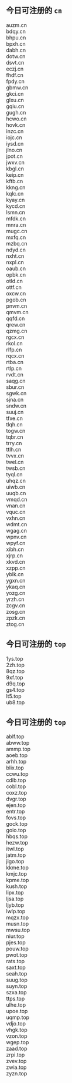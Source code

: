 
## 今日可注册的 `cn`
>
auzm.cn   
bdqy.cn   
bhpu.cn   
bpxh.cn   
dabh.cn   
dotw.cn   
dsvt.cn   
eczj.cn   
fhdf.cn   
fpdy.cn   
gbmw.cn   
gkci.cn   
glxu.cn   
gqiu.cn   
gugh.cn   
hcwo.cn   
hovk.cn   
inzc.cn   
iojc.cn   
iysd.cn   
jlno.cn   
jpot.cn   
jwxv.cn   
kbgl.cn   
keip.cn   
kftb.cn   
kkng.cn   
kqlc.cn   
kyay.cn   
kycd.cn   
lsmn.cn   
mfdk.cn   
mnra.cn   
mugc.cn   
mxfq.cn   
mzbq.cn   
ndyd.cn   
nxht.cn   
nxpl.cn   
oaub.cn   
opbk.cn   
otld.cn   
ottf.cn   
oxcw.cn   
pgob.cn   
pnvm.cn   
qmvm.cn   
qqfd.cn   
qrew.cn   
qzmg.cn   
rgcx.cn   
rkol.cn   
rlfp.cn   
rqcx.cn   
rtba.cn   
rtlp.cn   
rvdt.cn   
saqg.cn   
sbur.cn   
sgwk.cn   
sjna.cn   
sndw.cn   
suuj.cn   
tfxe.cn   
tlqh.cn   
togw.cn   
tqbr.cn   
trry.cn   
ttlh.cn   
tvvx.cn   
twel.cn   
twsb.cn   
tyql.cn   
uhqz.cn   
uiwb.cn   
uuqb.cn   
vmqd.cn   
vnan.cn   
vquc.cn   
vxhn.cn   
wdmt.cn   
wgag.cn   
wpnv.cn   
wpyf.cn   
xibh.cn   
xjrp.cn   
xkvd.cn   
xzpp.cn   
yblk.cn   
ygxn.cn   
ykaq.cn   
yozg.cn   
yrzh.cn   
zcgv.cn   
zosg.cn   
zpzk.cn   
ztog.cn   


## 今日可注册的 `top`
>
1ys.top   
2zh.top   
8qz.top   
9xf.top   
d9q.top   
gs4.top   
lt5.top   
ub8.top   


## 今日可注册的 `top`
>
ablf.top   
abww.top   
ammp.top   
aoeb.top   
arhh.top   
blix.top   
ccwu.top   
cdib.top   
cobl.top   
coxz.top   
dvgr.top   
ejen.top   
entr.top   
fovs.top   
gock.top   
goio.top   
hbqs.top   
hezw.top   
itwl.top   
jatm.top   
jigo.top   
kkme.top   
kmjc.top   
kpme.top   
kush.top   
lipx.top   
ljsa.top   
ljyb.top   
lwlp.top   
mqzx.top   
musn.top   
mwsu.top   
niur.top   
pjes.top   
pouw.top   
pwot.top   
rats.top   
saxt.top   
seah.top   
suug.top   
suyn.top   
szxa.top   
ttps.top   
ulhe.top   
upoe.top   
uqmp.top   
vdjo.top   
vhgk.top   
vzon.top   
wgep.top   
zaad.top   
zrpi.top   
zvev.top   
zwia.top   
zyzn.top   

